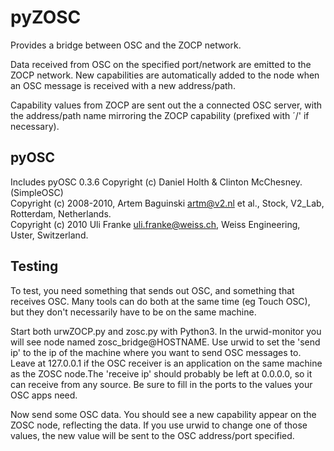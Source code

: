 pyZOSC
======

Provides a bridge between OSC and the ZOCP network.

Data received from OSC on the specified port/network are emitted 
to the ZOCP network. New capabilities are automatically added to 
the node when an OSC message is received with a new address/path. 

Capability values from ZOCP are sent out the a connected OSC
server, with the address/path name mirroring the ZOCP capability
(prefixed with ´/' if necessary).


pyOSC
-----

Includes pyOSC 0.3.6
Copyright (c) Daniel Holth & Clinton McChesney. (SimpleOSC)  
Copyright (c) 2008-2010, Artem Baguinski <artm@v2.nl> et al., Stock, V2_Lab, Rotterdam, Netherlands.  
Copyright (c) 2010 Uli Franke <uli.franke@weiss.ch>, Weiss Engineering, Uster, Switzerland.


Testing
-------

To test, you need something that sends out OSC, and something
that receives OSC. Many tools can do both at the same time
(eg Touch OSC), but they don't necessarily have to be on the
same machine.

Start both urwZOCP.py and zosc.py with Python3. In the
urwid-monitor you will see node named zosc_bridge@HOSTNAME.
Use urwid to set the 'send ip' to the ip of the machine
where you want to send OSC messages to. Leave at 127.0.0.1
if the OSC receiver is an application on the same machine as
the ZOSC node.The 'receive ip' should probably be left at
0.0.0.0, so it can receive from any source. Be sure to fill
in the ports to the values your OSC apps need.

Now send some OSC data. You should see a new capability
appear on the ZOSC node, reflecting the data. If you use urwid
to change one of those values, the new value will be sent to
the OSC address/port specified.

